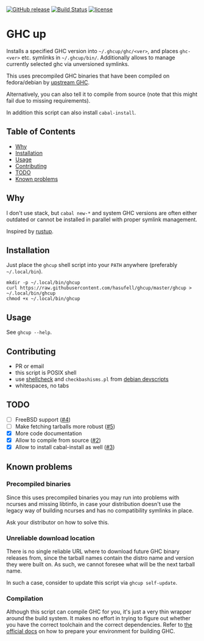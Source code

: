 [![GitHub release](https://img.shields.io/github/release/hasufell/ghcup.svg)](https://github.com/hasufell/ghcup/releases)
[![Build Status](https://travis-ci.org/hasufell/ghcup.svg?branch=master)](https://travis-ci.org/hasufell/ghcup)
[![license](https://img.shields.io/github/license/hasufell/ghcup.svg)](COPYING)

# GHC up

Installs a specified GHC version into `~/.ghcup/ghc/<ver>`,
and places `ghc-<ver>` etc. symlinks in `~/.ghcup/bin/`.
Additionally allows to manage currently selected ghc
via unversioned symlinks.

This uses precompiled GHC binaries that have been
compiled on fedora/debian by
[upstream GHC](https://www.haskell.org/ghc/download_ghc_8_6_1.html#binaries).

Alternatively, you can also tell it to compile from source (note that this might
fail due to missing requirements).

In addition this script can also install `cabal-install`.

## Table of Contents

   * [Why](#why)
   * [Installation](#installation)
   * [Usage](#usage)
   * [Contributing](#contributing)
   * [TODO](#todo)
   * [Known problems](#known-problems)

## Why

I don't use stack, but `cabal new-*` and system GHC versions
are often either outdated or cannot be installed in parallel
with proper symlink management.

Inspired by [rustup](https://github.com/rust-lang-nursery/rustup.rs).

## Installation

Just place the `ghcup` shell script into your `PATH` anywhere
(preferably `~/.local/bin`).

```
mkdir -p ~/.local/bin/ghcup
curl https://raw.githubusercontent.com/hasufell/ghcup/master/ghcup > ~/.local/bin/ghcup
chmod +x ~/.local/bin/ghcup
```

## Usage

See `ghcup --help`.

## Contributing

* PR or email
* this script is POSIX shell
* use [shellcheck](https://github.com/koalaman/shellcheck) and `checkbashisms.pl` from [debian devscripts](http://http.debian.net/debian/pool/main/d/devscripts/devscripts_2.18.4.tar.xz)
* whitespaces, no tabs

## TODO

- [ ] FreeBSD support ([#4](https://github.com/hasufell/ghcup/issues/4))
- [ ] Make fetching tarballs more robust ([#5](https://github.com/hasufell/ghcup/issues/5))
- [x] More code documentation
- [x] Allow to compile from source ([#2](https://github.com/hasufell/ghcup/issues/2))
- [x] Allow to install cabal-install as well ([#3](https://github.com/hasufell/ghcup/issues/3))

## Known problems

### Precompiled binaries

Since this uses precompiled binaries you may run into
problems with ncurses and missing libtinfo, in case
your distribution doesn't use the legacy way of building
ncurses and has no compatibility symlinks in place.

Ask your distributor on how to solve this.

### Unreliable download location

There is no single reliable URL where to download future
GHC binary releases from, since the tarball names contain
the distro name and version they were built on. As such,
we cannot foresee what will be the next tarball name.

In such a case, consider to update this script via
`ghcup self-update`.

### Compilation

Although this script can compile GHC for you, it's just a very thin
wrapper around the build system. It makes no effort in trying
to figure out whether you have the correct toolchain and
the correct dependencies. Refer to [the official docs](https://ghc.haskell.org/trac/ghc/wiki/Building/Preparation/Linux)
on how to prepare your environment for building GHC.
